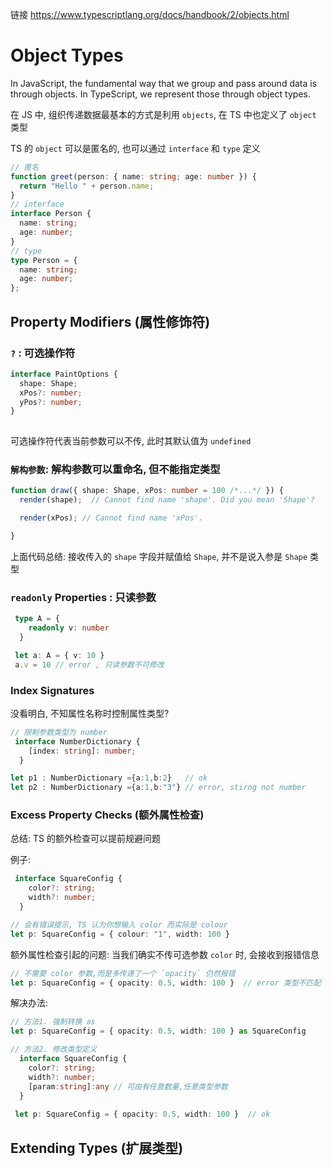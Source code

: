 链接 https://www.typescriptlang.org/docs/handbook/2/objects.html

# Object Types

In JavaScript, the fundamental way that we group and pass around data is through objects. In TypeScript, we represent those through object types.

在 JS 中, 组织传递数据最基本的方式是利用 `objects`, 在 TS 中也定义了 `object` 类型

TS 的 `object` 可以是匿名的, 也可以通过 `interface` 和 `type` 定义

```ts
// 匿名
function greet(person: { name: string; age: number }) {
  return "Hello " + person.name;
}
// interface
interface Person {
  name: string;
  age: number;
}
// type
type Person = {
  name: string;
  age: number;
};

```

## Property Modifiers (属性修饰符)

### `?` : 可选操作符

```ts
interface PaintOptions {
  shape: Shape;
  xPos?: number;
  yPos?: number;
}
 
```
可选操作符代表当前参数可以不传, 此时其默认值为 `undefined`

### `解构参数`:  解构参数可以重命名, 但不能指定类型

```ts
function draw({ shape: Shape, xPos: number = 100 /*...*/ }) {
  render(shape);  // Cannot find name 'shape'. Did you mean 'Shape'?

  render(xPos); // Cannot find name 'xPos'.

}
```
上面代码总结: 接收传入的  `shape` 字段并赋值给 `Shape`, 并不是说入参是 `Shape` 类型


### `readonly` Properties : 只读参数

```ts
 type A = {
    readonly v: number
  }

 let a: A = { v: 10 }
 a.v = 10 // error , 只读参数不可修改
```

### Index Signatures 

没看明白, 不知属性名称时控制属性类型?

```ts
// 限制参数类型为 number
 interface NumberDictionary {
    [index: string]: number;
  }

let p1 : NumberDictionary ={a:1,b:2}   // ok
let p2 : NumberDictionary ={a:1,b:"3"} // error, stirng not number
```

### Excess Property Checks (额外属性检查)

总结: TS 的额外检查可以提前规避问题

例子:
```ts
 interface SquareConfig {
    color?: string;
    width?: number;
  }

// 会有错误提示, TS 认为你想输入 color 而实际是 colour
let p: SquareConfig = { colour: "1", width: 100 }
```

额外属性检查引起的问题: 当我们确实不传可选参数 `color` 时, 会接收到报错信息

```ts
// 不需要 color 参数,而是多传递了一个 `opacity` 仍然报错 
let p: SquareConfig = { opacity: 0.5, width: 100 }  // error 类型不匹配
```

解决办法:

```ts
// 方法1. 强制转换 as
let p: SquareConfig = { opacity: 0.5, width: 100 } as SquareConfig

// 方法2. 修改类型定义
  interface SquareConfig {
    color?: string;
    width?: number;
    [param:string]:any // 可由有任意数量,任意类型参数
  }
  
 let p: SquareConfig = { opacity: 0.5, width: 100 }  // ok

```

## Extending Types (扩展类型)
